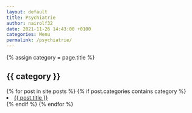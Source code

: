 ```yaml
---
layout: default
title: Psychiatrie
author: nairolf32
date: 2021-11-26 14:43:00 +0100
categories: Menu
permalink: /psychiatrie/
---
```


{% assign category = page.title %}

<h2>{{ category }}</h2>
{% for post in site.posts %}
{% if post.categories contains category %}
<li> <a href="{{ post.url | relative_url }}">{{ post.title }}</a></li>
{% endif %}
{% endfor %}

